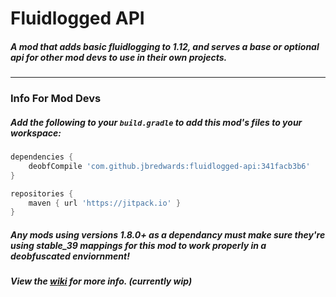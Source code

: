 # Fluidlogged API

##### A mod that adds basic fluidlogging to 1.12, and serves a base or optional api for other mod devs to use in their own projects.

---

### Info For Mod Devs

##### Add the following to your `build.gradle` to add this mod's files to your workspace:

```groovy
dependencies {
    deobfCompile 'com.github.jbredwards:fluidlogged-api:341facb3b6'
}

repositories {
    maven { url 'https://jitpack.io' }
}
```

##### Any mods using versions 1.8.0+ as a dependancy must make sure they're using stable_39 mappings for this mod to work properly in a deobfuscated enviornment!

##### View the [wiki](https://github.com/jbredwards/Fluidlogged-API/wiki) for more info. (currently wip)
